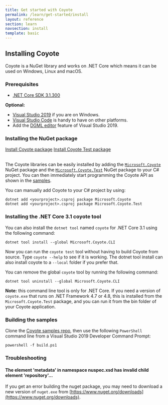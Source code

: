 ```yaml
---
title: Get started with Coyote
permalink: /learn/get-started/install
layout: reference
section: learn
navsection: install
template: basic
---
```


## Installing Coyote

Coyote is a NuGet library and works on .NET Core which means it can be used on Windows, Linux and
macOS.

### Prerequisites
- [.NET Core SDK 3.1.300](https://dotnet.microsoft.com/download/dotnet-core)

**Optional:**
- [Visual Studio 2019](https://docs.microsoft.com/en-us/visualstudio/install/install-visual-studio)
if you are on Windows.
- [Visual Studio Code](https://code.visualstudio.com/Download) is handy to have on other platforms.
- Add the [DGML editor](../tools/dgml) feature of Visual Studio 2019.

### Installing the NuGet package

<div>
<a href="https://www.nuget.org/packages/Microsoft.Coyote/" class="btn btn-primary mt-20 mr-30" target="_blank">Install Coyote package</a>
<a href="https://www.nuget.org/packages/Microsoft.Coyote.Test/" class="btn btn-primary mt-20 mr-30" target="_blank">Install Coyote Test package</a>
<br/>
<br/>
</div>

The Coyote libraries can be easily installed by adding the
[`Microsoft.Coyote`](https://www.nuget.org/packages/Microsoft.Coyote/) NuGet package and the
[`Microsoft.Coyote.Test`](https://www.nuget.org/packages/Microsoft.Coyote.Test/) NuGet package to
your C# project. You can then immediately start programming the Coyote API as shown in the
[samples](http://github.com/microsoft/coyote-samples).

You can manually add Coyote to your C# project by using:

```
dotnet add <yourproject>.csproj package Microsoft.Coyote
dotnet add <yourproject>.csproj package Microsoft.Coyote.Test
```

### Installing the .NET Core 3.1 coyote tool

You can also install the `dotnet tool` named `coyote` for .NET Core 3.1 using the following command:

```
dotnet tool install --global Microsoft.Coyote.CLI
```

Now you can run the `coyote test` tool without having to build Coyote from source. Type `coyote
--help` to see if it is working. The dotnet tool install can also install coyote to a `--local`
folder if you prefer that.

You can remove the global `coyote` tool by running the following command:

```
dotnet tool uninstall --global Microsoft.Coyote.CLI
```

**Note:** this command line tool is only for .NET Core. If you need a version of `coyote.exe` that
runs on .NET Framework 4.7 or 4.8, this is installed from the `Microsoft.Coyote.Test` package, and
you can run it from the bin folder of your Coyote application.

### Building the samples

Clone the [Coyote samples repo](http://github.com/microsoft/coyote-samples), then use the following
`PowerShell` command line from a Visual Studio 2019 Developer Command Prompt:

```
powershell -f build.ps1
```

### Troubleshooting

#### The element 'metadata' in namespace nuspec.xsd has invalid child element 'repository'...

If you get an error building the nuget package, you may need to download
a new version of `nuget.exe` from [https://www.nuget.org/downloads](https://www.nuget.org/downloads).
